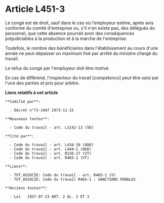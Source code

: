 # Article L451-3

Le congé est de droit, sauf dans le cas où l'employeur estime, après avis conforme du comité d'entreprise ou, s'il n'en
existe pas, des délégués du personnel, que cette absence pourrait avoir des conséquences préjudiciables à la production et à
la marche de l'entreprise.

Toutefois, le nombre des bénéficiaires dans l'établissement au cours d'une année ne peut dépasser un maximum fixé par arrêté
du ministre chargé du travail.

Le refus du congé par l'employeur doit être motivé.

En cas de différend, l'inspecteur du travail [*compétence*] peut être saisi par l'une des parties et pris pour arbitre.

**Liens relatifs à cet article**

	**Codifié par**:

	  - Décret n°73-1047 1973-11-15

	**Nouveaux textes**:

	  - Code du travail - art. L3142-13 (VD)

	**Cité par**:

	  - Code du travail - art. L434-10 (AbD)
	  - Code du travail - art. L444-1 (AbD)
	  - Code du travail - art. R236-17 (VT)
	  - Code du travail - art. R465-1 (VT)

	**Liens**:

	  - TXT_ASSOCIE: Code du travail - art. R465-1 (V)
	  - TXT_ASSOCIE: Code du travail R465-1 : SANCTIONS PENALES

	**Anciens textes**:

	  - Loi   1957-07-23 ART. 2 AL. 2 ET 3
